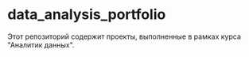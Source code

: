 # data_analysis_portfolio
Этот репозиторий содержит проекты, выполненные в рамках курса "Аналитик данных".

